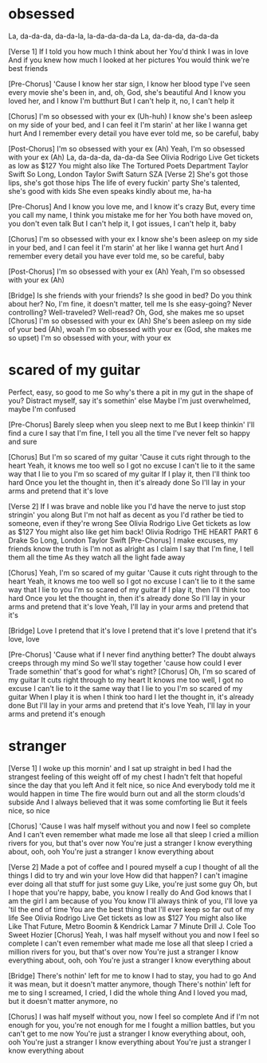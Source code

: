 # obsessed

La, da-da-da, da-da-la, la-da-da-da-da
La, da-da-da, da-da-da

[Verse 1]
If I told you how much I think about her
You'd think I was in love
And if you knew how much I looked at her pictures
You would think we're best friends

[Pre-Chorus]
'Cause I know her star sign, I know her blood type
I've seen every movie she's been in, and, oh, God, she's beautiful
And I know you loved her, and I know I'm butthurt
But I can't help it, no, I can't help it

[Chorus]
I'm so obsessed with your ex (Uh-huh)
I know she's been asleep on my side of your bed, and I can feel it
I'm starin' at her like I wanna get hurt
And I remember every detail you have evеr told me, so be careful, baby

[Post-Chorus]
I'm so obsеssed with your ex (Ah)
Yeah, I'm so obsessed with your ex (Ah)
La, da-da-da, da-da-da
See Olivia Rodrigo Live
Get tickets as low as $127
You might also like
The Tortured Poets Department
Taylor Swift
So Long, London
Taylor Swift
Saturn
SZA
[Verse 2]
She's got those lips, she's got those hips
The life of every fuckin' party
She's talented, she's good with kids
She even speaks kindly about me, ha-ha

[Pre-Chorus]
And I know you love me, and I know it's crazy
But, every time you call my name, I think you mistake me for her
You both have moved on, you don't even talk
But I can't help it, I got issues, I can't help it, baby

[Chorus]
I'm so obsessed with your ex
I know she's been asleep on my side in your bed, and I can feel it
I'm starin' at her like I wanna get hurt
And I remember every detail you have ever told me, so be careful, baby

[Post-Chorus]
I'm so obsessed with your ex (Ah)
Yeah, I'm so obsessed with your ex (Ah)

[Bridge]
Is she friends with your friends? Is she good in bed?
Do you think about her? No, I'm fine, it doesn't matter, tell me
Is she easy-going? Never controlling?
Well-traveled? Well-read? Oh, God, she makes me so upset
[Chorus]
I'm so obsessed with your ex (Ah)
She's been asleep on my side of your bed (Ah), woah
I'm so obsessed with your ex (God, she makes me so upset)
I'm so obsessed with your, with your ex

# scared of my guitar

Perfect, easy, so good to me
So why's there a pit in my gut in the shape of you?
Distract myself, say it's somethin' else
Maybe I'm just overwhelmed, maybe I'm confused

[Pre-Chorus]
Barely sleep when you sleep next to me
But I keep thinkin' I'll find a cure
I say that I'm fine, I tell you all the time
I've never felt so happy and sure

[Chorus]
But I'm so scared of my guitar
'Cause it cuts right through to the heart
Yeah, it knows me too well so I got no excuse
I can't lie to it the same way that I lie to you
I'm so scared of my guitar
If I play it, then I'll think too hard
Once you let the thought in, then it's already done
So I'll lay in your arms and pretend that it's love

[Verse 2]
If I was brave and noble like you
I'd have the nerve to just stop stringin' you along
But I'm not half as decent as you
I'd rather be tied to someone, even if they're wrong
See Olivia Rodrigo Live
Get tickets as low as $127
You might also like
get him back!
Olivia Rodrigo
THE HEART PART 6
Drake
So Long, London
Taylor Swift
[Pre-Chorus]
I make excuses, my friends know the truth is
I'm not as alright as I claim
I say that I'm fine, I tell them all the time
As they watch all the light fade away

[Chorus]
Yeah, I'm so scared of my guitar
'Cause it cuts right through to the heart
Yeah, it knows me too well so I got no excuse
I can't lie to it the same way that I lie to you
I'm so scared of my guitar
If I play it, then I'll think too hard
Once you let the thought in, then it's already done
So I'll lay in your arms and pretend that it's love
Yeah, I'll lay in your arms and pretend that it's

[Bridge]
Love
I pretend that it's love
I pretend that it's love
I pretend that it's love, love

[Pre-Chorus]
'Cause what if I never find anything better?
The doubt always creeps through my mind
So we'll stay together 'cause how could I ever
Trade somethin' that's good for what's right?
[Chorus]
Oh, I'm so scared of my guitar
It cuts right through to my heart
It knows me too well, I got no excuse
I can't lie to it the same way that I lie to you
I'm so scared of my guitar
When I play it is when I think too hard
I let the thought in, it's already done
But I'll lay in your arms and pretend that it's love
Yeah, I'll lay in your arms and pretend it's enough

# stranger

[Verse 1]
I woke up this mornin' and I sat up straight in bed
I had the strangest feeling of this weight off of my chest
I hadn't felt that hopeful since the day that you left
And it felt nice, so nice
And everybody told me it would happen in time
The fire would burn out and all the storm clouds'd subside
And I always believed that it was some comforting lie
But it feels nice, so nice

[Chorus]
'Cause I was half myself without you and now I feel so complete
And I can't even remember what made me lose all that sleep
I criеd a million rivers for you, but that's over now
You're just a strangеr I know everything about, ooh, ooh
You're just a stranger I know everything about

[Verse 2]
Made a pot of coffee and I poured myself a cup
I thought of all the things I did to try and win your love
How did that happen? I can't imagine ever doing all that stuff for just some guy
Like, you're just some guy
Oh, but I hope that you're happy, babe, you know I really do
And God knows that I am the girl I am because of you
You know I'll always think of you, I'll love ya 'til the end of time
You are the best thing that I'll ever keep so far out of my life
See Olivia Rodrigo Live
Get tickets as low as $127
You might also like
Like That
Future, Metro Boomin & Kendrick Lamar
7 Minute Drill
J. Cole
Too Sweet
Hozier
[Chorus]
Yeah, I was half myself without you and now I feel so complete
I can't even remember what made me lose all that sleep
I cried a million rivers for you, but that's over now
You're just a stranger I know everything about, ooh, ooh
You're just a stranger I know everything about

[Bridge]
There's nothin' left for me to know
I had to stay, you had to go
And it was mean, but it doesn't matter anymore, though
There's nothin' left for me to sing
I screamed, I cried, I did the whole thing
And I loved you mad, but it doesn't matter anymore, no

[Chorus]
I was half myself without you, now I feel so complete
And if I'm not enough for you, you're not enough for me
I fought a million battles, but you can't get to me now
You're just a stranger I know everything about, ooh, ooh
You're just a stranger I know everything about
You're just a stranger I know everything about
